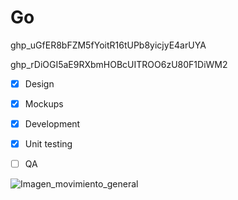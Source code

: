 # Go

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

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


- [x] Design
- [x] Mockups
- [x] Development
- [x] Unit testing
- [ ] QA


![Imagen_movimiento_general](https://ibb.co/GR94hPC)
